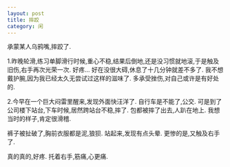 ```yaml
---
layout: post
title: 摔跤 
category: 闲
---
```

承蒙某人乌鸦嘴,摔跤了.

1.昨晚轮滑,练习单脚滑行时候,重心不稳,结果后倒地,还是没习惯就地滚,于是触及旧伤,右手再次光荣一次.
好疼...
好在没很大碍,休息了十几分钟就差不多了.
我不想戴护腕,因为我已经太久无尝试过这样的滋味了.
多承受挫伤,对自己或许是有好处的.

2.今早在一个巨大闷雷里醒来,发现外面快汪洋了.
自行车是不能了,公交.
可是到了公司楼下站台,下车时候,居然跨站台不稳,摔了.
包都被摔了出去,人趴在地上.
我想当时的样子,肯定很滑稽.

裤子被扯破了,胸前衣服都是泥,狼狈.
站起来,发现有点头晕.
更惨的是,又触及右手了.

真的真的,好疼.
托着右手,筋痛,心更痛.
